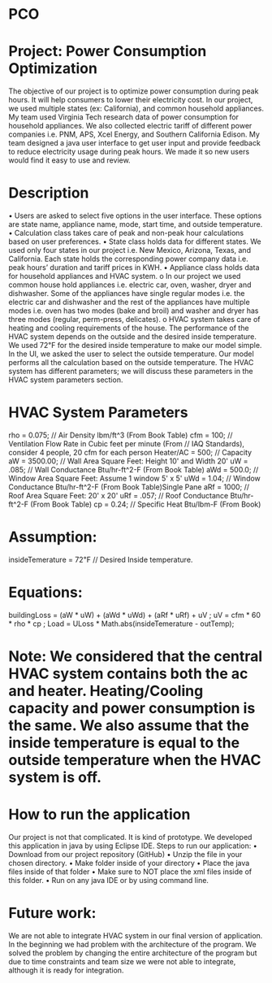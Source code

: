 # PCO
# Project: Power Consumption Optimization
The objective of our project is to optimize power consumption during peak hours.  It will help consumers to lower their electricity cost.  In our project, we used multiple states (ex: California), and common household appliances.  My team used Virginia Tech research data of power consumption for household appliances.  We also collected electric tariff of different power companies i.e. PNM, APS, Xcel Energy, and   Southern California Edison.  My team designed a java user interface to get user input and provide feedback to reduce electricity usage during peak hours.  We made it so new users would find it easy to use and review.
 
# Description
•	Users are asked to select five options in the user interface.  These options are state name, appliance name, mode, start time, and outside temperature.
•	Calculation class takes care of peak and non-peak hour calculations based on user preferences.
•	State class holds data for different states.  We used only four states in our project i.e. New Mexico, Arizona, Texas, and California.  Each state holds the corresponding power company data i.e. peak hours’ duration and tariff prices in KWH.
•	Appliance class holds data for household appliances and HVAC system.
o	In our project we used common house hold appliances i.e. electric car, oven, washer, dryer and dishwasher.  Some of the appliances have single regular modes i.e. the electric car and dishwasher and the rest of the appliances have multiple modes i.e. oven has two modes (bake and broil) and washer and dryer has three modes (regular, perm-press, delicates).
o	HVAC system takes care of heating and cooling requirements of the house.  The performance of the HVAC system depends on the outside and the desired inside temperature.  We used 72℉ for the desired inside temperature to make our model simple. In the UI, we asked the user to select the outside temperature.  Our model performs all the calculation based on the outside temperature.  The HVAC system has different parameters; we will discuss these parameters in the HVAC system parameters section.
# HVAC System Parameters
rho = 0.075;  // Air Density lbm/ft^3 (From Book Table)
cfm = 100;  // Ventilation Flow Rate in Cubic feet per minute (From
		// IAQ Standards), consider 4 people, 20 cfm for each person
Heater/AC = 500; // Capacity
aW = 3500.00; // Wall Area Square Feet: Height 10' and Width 20'
uW = .085; // Wall Conductance Btu/hr-ft^2-F (From Book Table)
aWd = 500.0; // Window Area Square Feet: Assume 1 window 5' x 5'
uWd = 1.04; // Window Conductance Btu/hr-ft^2-F (From Book Table)Single Pane
aRf = 1000; // Roof Area Square Feet: 20' x 20'
uRf = .057; // Roof Conductance Btu/hr-ft^2-F (From Book Table)
cp = 0.24; // Specific Heat Btu/lbm-F (From Book)
# Assumption:
insideTemerature = 72℉  // Desired Inside temperature.
# Equations:
buildingLoss = (aW * uW) + (aWd * uWd) + (aRf * uRf) + uV ;
uV = cfm * 60 * rho * cp ;
Load = ULoss * Math.abs(insideTemerature - outTemp);

# Note: We considered that the central HVAC system contains both the ac and heater.  Heating/Cooling capacity and power consumption is the same.  We also assume that the inside temperature is equal to the outside temperature when the HVAC system is off. 
# How to run the application
Our project is not that complicated.  It is kind of prototype.  We developed this application in java by using Eclipse IDE.  Steps to run our application:
•	Download from our project repository (GitHub) 
•	Unzip the file in your chosen directory.
•	Make folder inside of your directory
•	Place the java files inside of that folder 
•	Make sure to NOT place the xml files inside of this folder.
•	Run on any java IDE or by using command line.
# Future work:
We are not able to integrate HVAC system in our final version of application. In the beginning we had problem with the architecture of the program. We solved the problem by changing the entire architecture of the program but due to time constraints and team size we were not able to integrate, although it is ready for integration.

